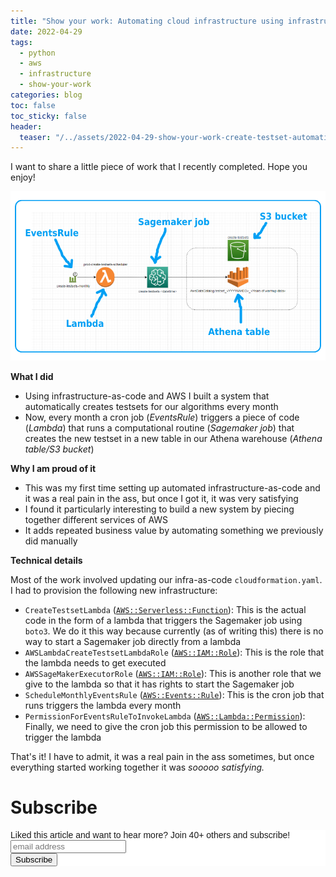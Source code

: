 ```yaml
---
title: "Show your work: Automating cloud infrastructure using infrastructure-as-code"
date: 2022-04-29
tags:
  - python
  - aws
  - infrastructure
  - show-your-work
categories: blog
toc: false
toc_sticky: false
header:
  teaser: "/../assets/2022-04-29-show-your-work-create-testset-automation/thumbnail.png"
---
```


I want to share a little piece of work that I recently completed. Hope you enjoy!

![](/../assets/2022-04-29-show-your-work-create-testset-automation/img.png)

**What I did**

* Using infrastructure-as-code and AWS I built a system that automatically creates testsets for our algorithms every month
* Now, every month a cron job (*EventsRule*) triggers a piece of code (*Lambda*) that runs a computational routine (*Sagemaker job*) that creates the new testset in a new table in our Athena warehouse (*Athena table/S3 bucket*)

**Why I am proud of it** 

* This was my first time setting up automated infrastructure-as-code and it was a real pain in the ass, but once I got it, it was very satisfying
* I found it particularly interesting to build a new system by piecing together different services of AWS 
* It adds repeated business value by automating something we previously did manually

**Technical details**

Most of the work involved updating our infra-as-code `cloudformation.yaml`. I had to provision the following new infrastructure:

* `CreateTestsetLambda` ([`AWS::Serverless::Function`](https://docs.aws.amazon.com/serverless-application-model/latest/developerguide/sam-resource-function.html)): This is the actual code in the form of a lambda that triggers the Sagemaker job using `boto3`. We do it this way because currently (as of writing this) there is no way to start a Sagemaker job directly from a lambda
* `AWSLambdaCreateTestsetLambdaRole` ([`AWS::IAM::Role`](https://docs.aws.amazon.com/AWSCloudFormation/latest/UserGuide/aws-resource-iam-role.html)): This is the role  that the lambda needs to get executed
* `AWSSageMakerExecutorRole` ([`AWS::IAM::Role`](https://docs.aws.amazon.com/AWSCloudFormation/latest/UserGuide/aws-resource-iam-role.html)): This is another role  that we give to the lambda so that it has rights to start the Sagemaker job
* `ScheduleMonthlyEventsRule` ([`AWS::Events::Rule`](https://docs.aws.amazon.com/AWSCloudFormation/latest/UserGuide/aws-resource-events-rule.html)): This is the cron job  that runs triggers the lambda every month 
* `PermissionForEventsRuleToInvokeLambda` ([`AWS::Lambda::Permission`](https://docs.aws.amazon.com/AWSCloudFormation/latest/UserGuide/aws-resource-lambda-permission.html)): Finally, we need to give the cron job this permission to be allowed to trigger the lambda 

That's it! I have to admit, it was a real pain in the ass sometimes, but once everything started working together it was *sooooo satisfying.*

# Subscribe

<!-- Begin Mailchimp Signup Form -->
<link href="//cdn-images.mailchimp.com/embedcode/horizontal-slim-10_7.css" rel="stylesheet" type="text/css">
<style type="text/css">
  #mc_embed_signup{background:#fff; clear:left; font:14px Helvetica,Arial,sans-serif; width:100%;}
  /* Add your own Mailchimp form style overrides in your site stylesheet or in this style block.
     We recommend moving this block and the preceding CSS link to the HEAD of your HTML file. */
</style>
<div id="mc_embed_signup">
<form action="https://gmail.us3.list-manage.com/subscribe/post?u=92fe86c389878585bc87837e8&amp;id=50543deff9" method="post" id="mc-embedded-subscribe-form" name="mc-embedded-subscribe-form" class="validate" target="_blank" novalidate>
    <div id="mc_embed_signup_scroll">
  <label for="mce-EMAIL">Liked this article and want to hear more? Join 40+ others and subscribe!</label>
  <input type="email" value="" name="EMAIL" class="email" id="mce-EMAIL" placeholder="email address" required>
    <!-- real people should not fill this in and expect good things - do not remove this or risk form bot signups-->
    <div style="position: absolute; left: -5000px;" aria-hidden="true"><input type="text" name="b_92fe86c389878585bc87837e8_50543deff9" tabindex="-1" value=""></div>
    <div class="clear"><input type="submit" value="Subscribe" name="subscribe" id="mc-embedded-subscribe" class="button"></div>
    </div>
</form>
</div>
<!--End mc_embed_signup-->
